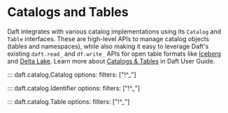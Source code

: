 # Catalogs and Tables

Daft integrates with various catalog implementations using its `Catalog` and `Table` interfaces. These are high-level APIs to manage catalog objects (tables and namespaces), while also making it easy to leverage Daft's existing `daft.read_` and `df.write_` APIs for open table formats like [Iceberg](../io/iceberg.md) and [Delta Lake](../io/delta_lake.md). Learn more about [Catalogs & Tables](../catalogs/index.md) in Daft User Guide.

::: daft.catalog.Catalog
    options:
        filters: ["!^_"]

::: daft.catalog.Identifier
    options:
        filters: ["!^_"]

::: daft.catalog.Table
    options:
        filters: ["!^_"]
